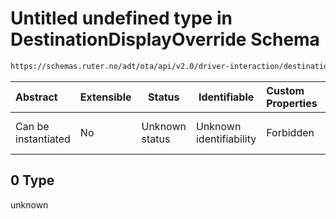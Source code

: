 # Untitled undefined type in DestinationDisplayOverride Schema

```txt
https://schemas.ruter.no/adt/ota/api/v2.0/driver-interaction/destination-display-override.json#/examples/0
```




| Abstract            | Extensible | Status         | Identifiable            | Custom Properties | Additional Properties | Access Restrictions | Defined In                                                                                                                      |
| :------------------ | ---------- | -------------- | ----------------------- | :---------------- | --------------------- | ------------------- | ------------------------------------------------------------------------------------------------------------------------------- |
| Can be instantiated | No         | Unknown status | Unknown identifiability | Forbidden         | Allowed               | none                | [destination-display-override.json\*](../../schema/driver-interaction/destination-display-override.json "open original schema") |

## 0 Type

unknown
